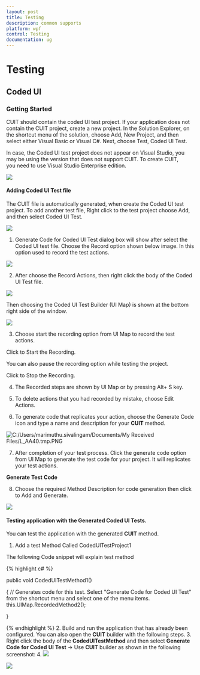 ```yaml
---
layout: post
title: Testing
description: common supports
platform: wpf
control: Testing
documentation: ug
---
```

# Testing

## Coded UI

### Getting Started

CUIT should contain the coded UI test project. If your application does not contain the CUIT project, create a new project. In the Solution Explorer, on the shortcut menu of the solution, choose Add, New Project, and then select either Visual Basic or Visual C#. Next, choose Test, Coded UI Test.

In case, the Coded UI test project does not appear on Visual Studio, you may be using the version that does not support CUIT. To create CUIT, you need to use Visual Studio Enterprise edition.

![](CodedUI_images/CodedUI_img1.jpeg)


#### Adding Coded UI Test file

The CUIT file is automatically generated, when create the Coded UI test project. To add another test file, Right click to the test project choose Add, and then select Coded UI Test.

![](CodedUI_images/CodedUI_img2.jpeg)


1. Generate Code for Coded UI Test dialog box will show after select the Coded UI test file. Choose the Record option shown below image. In this option used to record the test actions.

![](CodedUI_images/CodedUI_img3.jpeg)


2. After choose the Record Actions, then right click the body of the Coded UI Test file. 

![](CodedUI_images/CodedUI_img4.jpeg)


Then choosing the Coded UI Test Builder (UI Map) is shown at the bottom right side of the window.

![](CodedUI_images/CodedUI_img5.jpeg)


3. Choose start the recording option from UI Map to record the test actions. 



Click to Start the Recording.

You can also pause the recording option while testing the project.



Click to Stop the Recording.

4. The Recorded steps are shown by UI Map or by pressing Alt+ S key.
5. To delete actions that you had recorded by mistake, choose Edit Actions.

6. To generate code that replicates your action, choose the Generate Code icon and type a name and description for your **CUIT** method.

![C:/Users/marimuthu.sivalingam/Documents/My Received Files/L_AA40.tmp.PNG](CodedUI_images/CodedUI_img6.jpeg)


7. After completion of your test process. Click the generate code option from UI Map to generate the test code for your project. It will replicates your test actions.



**Generate** **Test** **Code** 

8. Choose the required Method Description for code generation then click to Add and Generate.

![](CodedUI_images/CodedUI_img7.jpeg)




#### Testing application with the Generated Coded UI Tests.

You can test the application with the generated **CUIT** method.

1. Add a test Method Called CodedUITestProject1



The following Code snippet will explain test method

{% highlight c# %}

public void CodedUITestMethod1()

{
// Generates code for this test. Select "Generate Code for Coded UI Test" from the shortcut menu and select one of the menu items.
    this.UIMap.RecordedMethod2();

}

{% endhighlight %}
2. Build and run the application that has already been configured. You can also open the **CUIT** builder with the following steps.
3. Right click the body of the **CodedUITestMethod** and then select **Generate** **Code** **for** **Coded** **UI** **Test** -> Use **CUIT** builder as shown in the following screenshot:
4. 
![](CodedUI_images/CodedUI_img8.jpeg)


![](CodedUI_images/CodedUI_img9.jpeg)


